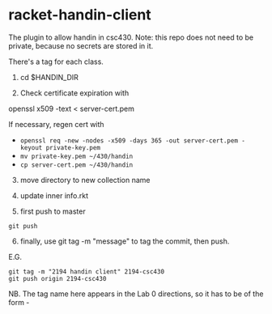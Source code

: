 racket-handin-client
====================

The plugin to allow handin in csc430. Note: this repo does not need to be
private, because no secrets are stored in it.

There's a tag for each class.

1) cd $HANDIN_DIR

2) Check certificate expiration with

openssl x509 -text < server-cert.pem 

If necessary, regen cert with

- `openssl req -new -nodes -x509 -days 365 -out server-cert.pem -keyout private-key.pem`
- `mv private-key.pem ~/430/handin`
- `cp server-cert.pem ~/430/handin`

3) move directory to new collection name

4) update inner info.rkt

5) first push to master

```
git push
```

6) finally, use git tag -m "message" <name-of-tag> to tag the commit, then push.

E.G.

```
git tag -m "2194 handin client" 2194-csc430
git push origin 2194-csc430
```

NB. The tag name here appears in the Lab 0 directions, so it has to be of the form <qtr>-<course>

